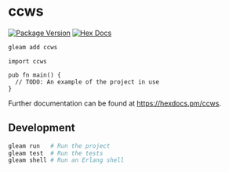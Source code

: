 # ccws

[![Package Version](https://img.shields.io/hexpm/v/ccws)](https://hex.pm/packages/ccws)
[![Hex Docs](https://img.shields.io/badge/hex-docs-ffaff3)](https://hexdocs.pm/ccws/)

```sh
gleam add ccws
```
```gleam
import ccws

pub fn main() {
  // TODO: An example of the project in use
}
```

Further documentation can be found at <https://hexdocs.pm/ccws>.

## Development

```sh
gleam run   # Run the project
gleam test  # Run the tests
gleam shell # Run an Erlang shell
```
